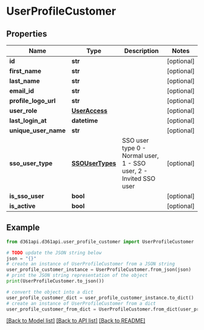 # UserProfileCustomer


## Properties

Name | Type | Description | Notes
------------ | ------------- | ------------- | -------------
**id** | **str** |  | [optional] 
**first_name** | **str** |  | [optional] 
**last_name** | **str** |  | [optional] 
**email_id** | **str** |  | [optional] 
**profile_logo_url** | **str** |  | [optional] 
**user_role** | [**UserAccess**](UserAccess.md) |  | [optional] 
**last_login_at** | **datetime** |  | [optional] 
**unique_user_name** | **str** |  | [optional] 
**sso_user_type** | [**SSOUserTypes**](SSOUserTypes.md) | SSO user type 0 - Normal user, 1 - SSO user, 2 - Invited SSO user | [optional] 
**is_sso_user** | **bool** |  | [optional] 
**is_active** | **bool** |  | [optional] 

## Example

```python
from d361api.d361api.user_profile_customer import UserProfileCustomer

# TODO update the JSON string below
json = "{}"
# create an instance of UserProfileCustomer from a JSON string
user_profile_customer_instance = UserProfileCustomer.from_json(json)
# print the JSON string representation of the object
print(UserProfileCustomer.to_json())

# convert the object into a dict
user_profile_customer_dict = user_profile_customer_instance.to_dict()
# create an instance of UserProfileCustomer from a dict
user_profile_customer_from_dict = UserProfileCustomer.from_dict(user_profile_customer_dict)
```
[[Back to Model list]](../README.md#documentation-for-models) [[Back to API list]](../README.md#documentation-for-api-endpoints) [[Back to README]](../README.md)


